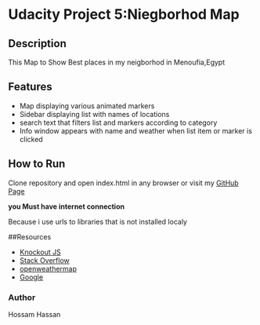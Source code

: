 # Udacity Project 5:Niegborhod Map

## Description

This Map to Show Best places in my neigborhod in Menoufia,Egypt

## Features

* Map displaying various animated markers
* Sidebar displaying list with names of locations
* search text that filters list and markers according to category
* Info window appears with name and weather when list item or marker is clicked

## How to Run

Clone repository and open index.html in any browser or visit my [GitHub Page](https://github.com/7ossam7assan/ho/tree/master/map)

<strong> you Must have internet connection</strong>

Because i use urls to libraries that is not installed localy

##Resources

* [Knockout JS](http://knockoutjs.com/)
* [Stack Overflow](https://stackoverflow.com/)
* [openweathermap](http://api.openweathermap.org)
* [Google](https://google.com)<br>

### Author

Hossam Hassan